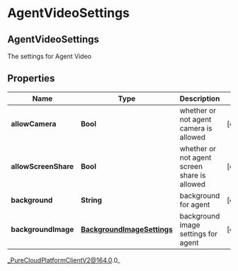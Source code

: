 # AgentVideoSettings

## AgentVideoSettings
The settings for Agent Video

## Properties

|Name | Type | Description | Notes|
|------------ | ------------- | ------------- | -------------|
| **allowCamera** | **Bool** | whether or not agent camera is allowed | [optional] |
| **allowScreenShare** | **Bool** | whether or not agent screen share is allowed | [optional] |
| **background** | **String** | background for agent | [optional] |
| **backgroundImage** | [**BackgroundImageSettings**](BackgroundImageSettings) | background image settings for agent | [optional] |



_PureCloudPlatformClientV2@164.0.0_
